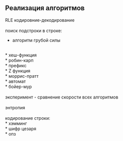 Реализация алгоритмов
--
RLE кодировние-декодирование
<br> 
<br> 
поиск подстроки в строке:
<br> 
* алгоритм грубой силы
<br> 
* хеш-функция
<br> 
* робин-карп
<br> 
* префикс
<br> 
* Z функция
<br> 
* моррис-пратт
<br> 
* автомат
<br> 
* бойер-мур
<br> 
<br> 
эксперимент - сравнение скорости всех алгоритмов
<br> 
<br> 
энтропия
<br> 
<br> 
кодирование строки:
<br> 
* хэмминг
<br> 
* шифр цезаря
<br> 
* опз 
